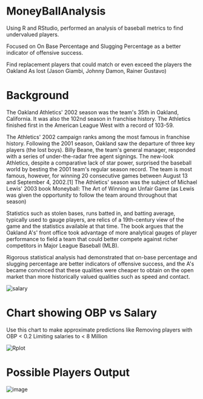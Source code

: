 # MoneyBallAnalysis
Using R and RStudio, performed an analysis of baseball metrics to find undervalued players.

Focused on On Base Percentage and Slugging Percentage as a better indicator of offensive success. 

Find replacement players that could match or even exceed the players the Oakland As lost (Jason Giambi, Johnny Damon, Rainer Gustavo)

# Background
The Oakland Athletics' 2002 season was the team's 35th in Oakland, California. It was also the 102nd season in franchise history. The Athletics finished first in the American League West with a record of 103-59.

The Athletics' 2002 campaign ranks among the most famous in franchise history. Following the 2001 season, Oakland saw the departure of three key players (the lost boys). Billy Beane, the team's general manager, responded with a series of under-the-radar free agent signings. The new-look Athletics, despite a comparative lack of star power, surprised the baseball world by besting the 2001 team's regular season record. The team is most famous, however, for winning 20 consecutive games between August 13 and September 4, 2002.[1] The Athletics' season was the subject of Michael Lewis' 2003 book Moneyball: The Art of Winning an Unfair Game (as Lewis was given the opportunity to follow the team around throughout that season)

Statistics such as stolen bases, runs batted in, and batting average, typically used to gauge players, are relics of a 19th-century view of the game and the statistics available at that time. The book argues that the Oakland A's' front office took advantage of more analytical gauges of player performance to field a team that could better compete against richer competitors in Major League Baseball (MLB).

Rigorous statistical analysis had demonstrated that on-base percentage and slugging percentage are better indicators of offensive success, and the A's became convinced that these qualities were cheaper to obtain on the open market than more historically valued qualities such as speed and contact.

![salary](https://github.com/chriscastillo1/MoneyBallAnalysis/assets/70082335/cb658f05-0a1b-4283-ab39-f3002736dd31)

# Chart showing OBP vs Salary

Use this chart to make approximate predictions like
Removing players with OBP < 0.2
Limiting salaries to < 8 Million


![Rplot](https://github.com/chriscastillo1/MoneyBallAnalysis/assets/70082335/f1c60132-9ff8-4e59-998d-432dd7098b01)

# Possible Players Output

![image](https://github.com/chriscastillo1/MoneyBallAnalysis/assets/70082335/6df3a785-b970-4bac-ada6-a363e629dc87)

